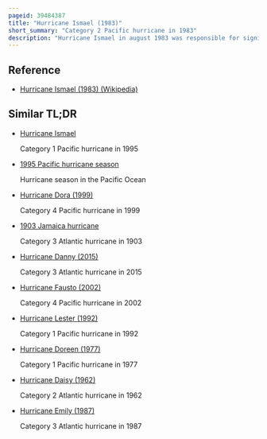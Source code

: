```yaml
---
pageid: 39484387
title: "Hurricane Ismael (1983)"
short_summary: "Category 2 Pacific hurricane in 1983"
description: "Hurricane Ismael in august 1983 was responsible for significant Flooding throughout the Inland Empire of the us. The Cyclone was the tenth Depression the Ninth named Storm and the fifth Hurricane of the Pacific Hurricane Season 1983. The Origins of Hurricane Ismael were derived from a north-ward Bulge of the intertropical Convergence Zone in early August which resulted in the Formation of a tropical Depression on August. Six Hours later it was upgraded to tropical Storm Ismael. Continuing to intensify Ismael was upgraded to a Hurricane late on august 10 and developed an Eye. After bypassing the Revillagigedo islands the Storm reached its maximum wind Speed of 100mph. On august 11 Hurricane Ismael started to weaken as it encountered Cooler Waters. The following Day Ismael was lowered into a tropical Storm. The Storm was downgraded on august 14 into a tropical Depression approximately 250mi west of Point Ensenada. Later that Day after turning north Ismael dissipated near Guadalupe Island."
---
```


## Reference

- [Hurricane Ismael (1983) (Wikipedia)](https://en.wikipedia.org/?curid=39484387)

## Similar TL;DR

- [Hurricane Ismael](/tldr/en/hurricane-ismael)

  Category 1 Pacific hurricane in 1995

- [1995 Pacific hurricane season](/tldr/en/1995-pacific-hurricane-season)

  Hurricane season in the Pacific Ocean

- [Hurricane Dora (1999)](/tldr/en/hurricane-dora-1999)

  Category 4 Pacific hurricane in 1999

- [1903 Jamaica hurricane](/tldr/en/1903-jamaica-hurricane)

  Category 3 Atlantic hurricane in 1903

- [Hurricane Danny (2015)](/tldr/en/hurricane-danny-2015)

  Category 3 Atlantic hurricane in 2015

- [Hurricane Fausto (2002)](/tldr/en/hurricane-fausto-2002)

  Category 4 Pacific hurricane in 2002

- [Hurricane Lester (1992)](/tldr/en/hurricane-lester-1992)

  Category 1 Pacific hurricane in 1992

- [Hurricane Doreen (1977)](/tldr/en/hurricane-doreen-1977)

  Category 1 Pacific hurricane in 1977

- [Hurricane Daisy (1962)](/tldr/en/hurricane-daisy-1962)

  Category 2 Atlantic hurricane in 1962

- [Hurricane Emily (1987)](/tldr/en/hurricane-emily-1987)

  Category 3 Atlantic hurricane in 1987
